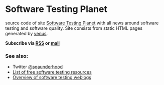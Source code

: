 # Software Testing Planet

source code of site [Software Testing
Planet](https://bronevichok.ru/sqa-planet) with all news around software
testing and software quality. Site consists from static HTML pages generated by
[venus](http://www.intertwingly.net/code/venus/).

**Subscribe via [RSS](https://feeds.feedburner.com/SoftwareTestingPlanet) or [mail](https://feedburner.google.com/fb/a/mailverify?uri=SoftwareTestingPlanet)**

### See also:

- Twitter [@sqaunderhood](https://twitter.com/sqaunderhood)
- [List of free software testing resources](https://github.com/ligurio/free-software-testing-books)
- [Overview of software testing weblogs](http://www.testingreferences.com/testingblogs.php)
